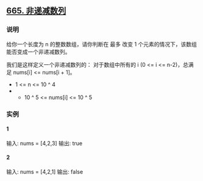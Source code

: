 ## [665. 非递减数列](https://leetcode-cn.com/problems/non-decreasing-array/)

### 说明
给你一个长度为 n 的整数数组，请你判断在 最多 改变 1 个元素的情况下，该数组能否变成一个非递减数列。

我们是这样定义一个非递减数列的： 对于数组中所有的 i (0 <= i <= n-2)，总满足 nums[i] <= nums[i + 1]。

* 1 <= n <= 10 ^ 4
* - 10 ^ 5 <= nums[i] <= 10 ^ 5

### 实例
#### 1
输入: nums = [4,2,3]
输出: true

#### 2
输入: nums = [4,2,1]
输出: false